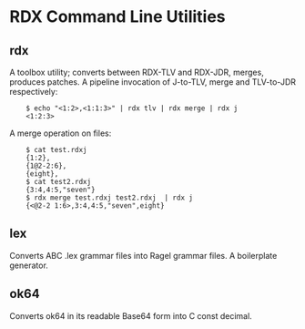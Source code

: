   # RDX Command Line Utilities

 ## rdx

A toolbox utility; converts between RDX-TLV and RDX-JDR, merges, produces patches.
A pipeline invocation of J-to-TLV, merge and TLV-to-JDR respectively:
````
    $ echo "<1:2>,<1:1:3>" | rdx tlv | rdx merge | rdx j
    <1:2:3>
````
A merge operation on files:
````
    $ cat test.rdxj 
    {1:2},
    {1@2-2:6},
    {eight},
    $ cat test2.rdxj 
    {3:4,4:5,"seven"}
    $ rdx merge test.rdxj test2.rdxj  | rdx j
    {<@2-2 1:6>,3:4,4:5,"seven",eight}
````


 ## lex

Converts ABC .lex grammar files into Ragel grammar files.
A boilerplate generator.


 ## ok64

Converts ok64 in its readable Base64 form into C const decimal.
